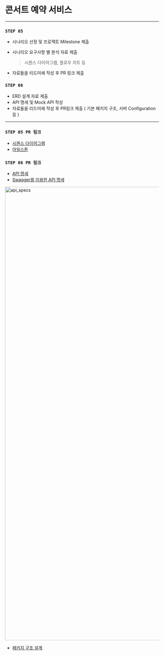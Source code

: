 # 콘서트 예약 서비스
---
### **`STEP 05`**

- 시나리오 선정 및 프로젝트 Milestone 제출
- 시나리오 요구사항 별 분석 자료 제출
    
    > 시퀀스 다이어그램, 플로우 차트 등
    > 
- 자료들을 리드미에 작성 후 PR 링크 제출

### **`STEP 06`**

- ERD 설계 자료 제출
- API 명세 및 Mock API 작성
- 자료들을 리드미에 작성 후 PR링크 제출 ( 기본 패키지 구조, 서버 Configuration 등 )

---
### **`STEP 05 PR 링크`** 
- [시퀀스 다이어그램](https://github.com/JEONGBEOMKO/hhplus-concert/blob/main/hhplus-concert/src/docs/sequence_diagram.md)
- [마일스톤]([https://github.com/users/JEONGBEOMKO/projects/12/views/1](https://github.com/users/JEONGBEOMKO/projects/12))

### **`STEP 06 PR 링크`**
- [API 명세](https://github.com/JEONGBEOMKO/hhplus-concert/blob/main/hhplus-concert/src/docs/api_specs.md)
- [Swagger를 이용한 API 명세](https://github.com/JEONGBEOMKO/hhplus-concert/tree/main/hhplus-concert/src/docs/swagger)
<img width="1482" alt="api_specs" src="https://github.com/user-attachments/assets/aabb86cd-d840-4dc0-bfdb-a26ba83cf6f0">

- [패키지 구조 설계](https://github.com/JEONGBEOMKO/hhplus-concert/blob/main/hhplus-concert/src/docs/architecture.md)
